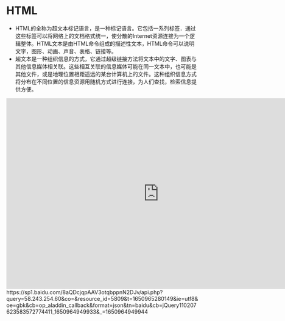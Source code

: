 <!--
 * @Author: WangJiaFeng
 * @Date: 2022-02-16 13:50:07
 * @LastEditTime: 2022-02-16 17:19:11
 * @Description: file content
 * @FilePath: \Blog\docs\static\HTML5\README.md
-->
# HTML 
- HTML的全称为超文本标记语言，是一种标记语言。它包括一系列标签．通过这些标签可以将网络上的文档格式统一，使分散的Internet资源连接为一个逻辑整体。HTML文本是由HTML命令组成的描述性文本，HTML命令可以说明文字，图形、动画、声音、表格、链接等。
- 超文本是一种组织信息的方式，它通过超级链接方法将文本中的文字、图表与其他信息媒体相关联。这些相互关联的信息媒体可能在同一文本中，也可能是其他文件，或是地理位置相距遥远的某台计算机上的文件。这种组织信息方式将分布在不同位置的信息资源用随机方式进行连接，为人们查找，检索信息提供方便。
<iframe src="https://baike.baidu.com/item/HTML/97049?fr=aladdin" width="800" height="500" frameborder="0"></iframe>
https://sp1.baidu.com/8aQDcjqpAAV3otqbppnN2DJv/api.php?query=58.243.254.60&co=&resource_id=5809&t=1650965280149&ie=utf8&oe=gbk&cb=op_aladdin_callback&format=json&tn=baidu&cb=jQuery110207623583572774411_1650964949933&_=1650964949944